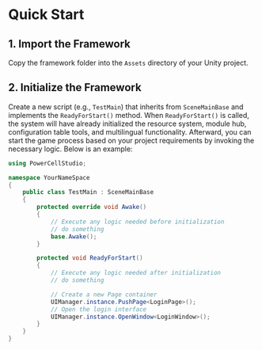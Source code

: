 # Quick Start

## 1. Import the Framework
Copy the framework folder into the `Assets` directory of your Unity project.

## 2. Initialize the Framework
Create a new script (e.g., `TestMain`) that inherits from `SceneMainBase` and implements the `ReadyForStart()` method. When `ReadyForStart()` is called, the system will have already initialized the resource system, module hub, configuration table tools, and multilingual functionality. Afterward, you can start the game process based on your project requirements by invoking the necessary logic. Below is an example:

```csharp
using PowerCellStudio;

namespace YourNameSpace
{
    public class TestMain : SceneMainBase
    {
        protected override void Awake()
        {
            // Execute any logic needed before initialization
            // do something
            base.Awake();
        }

        protected void ReadyForStart()
        {
            // Execute any logic needed after initialization
            // do something

            // Create a new Page container
            UIManager.instance.PushPage<LoginPage>();
            // Open the login interface
            UIManager.instance.OpenWindow<LoginWindow>();
        }
    }
}